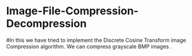 # Image-File-Compression-Decompression

#In this we have tried to implement the Discrete Cosine Transform image Compression algorithm. We can compress grayscale BMP images .
